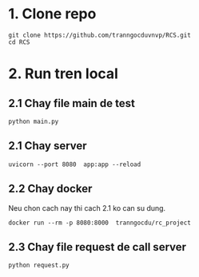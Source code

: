 # 1. Clone repo 
```
git clone https://github.com/tranngocduvnvp/RCS.git
cd RCS
```
# 2. Run tren local
## 2.1 Chay file main de test
```
python main.py
```
## 2.1 Chay server

```
uvicorn --port 8080  app:app --reload
```

## 2.2 Chay docker
Neu chon cach nay thi cach 2.1 ko can su dung. 

```
docker run --rm -p 8080:8000  tranngocdu/rc_project
```

## 2.3 Chay file request de call server

```
python request.py
```

